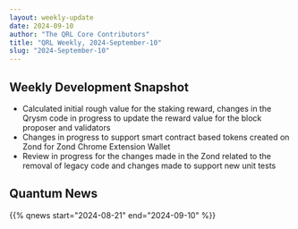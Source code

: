 ```yaml
---
layout: weekly-update
date: 2024-09-10
author: "The QRL Core Contributors"
title: "QRL Weekly, 2024-September-10"
slug: "2024-September-10"
---
```


## Weekly Development Snapshot

- Calculated initial rough value for the staking reward, changes in the Qrysm code in progress to update the reward value for the block proposer and validators 
- Changes in progress to support smart contract based tokens created on Zond for Zond Chrome Extension Wallet
- Review in progress for the changes made in the Zond related to the removal of legacy code and changes made to support new unit tests

<!--more-->

## Quantum News

{{% qnews start="2024-08-21" end="2024-09-10" %}}
